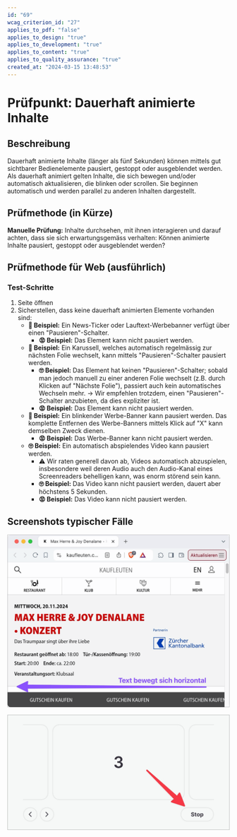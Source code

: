 ```yaml
---
id: "69"
wcag_criterion_id: "27"
applies_to_pdf: "false"
applies_to_design: "true"
applies_to_development: "true"
applies_to_content: "true"
applies_to_quality_assurance: "true"
created_at: "2024-03-15 13:48:53"
---
```


# Prüfpunkt: Dauerhaft animierte Inhalte

## Beschreibung

Dauerhaft animierte Inhalte (länger als fünf Sekunden) können mittels gut sichtbarer Bedienelemente pausiert, gestoppt oder ausgeblendet werden. Als dauerhaft animiert gelten Inhalte, die sich bewegen und/oder automatisch aktualisieren, die blinken oder scrollen. Sie beginnen automatisch und werden parallel zu anderen Inhalten dargestellt.

## Prüfmethode (in Kürze)

**Manuelle Prüfung:** Inhalte durchsehen, mit ihnen interagieren und darauf achten, dass sie sich erwartungsgemäss verhalten: Können animierte Inhalte pausiert, gestoppt oder ausgeblendet werden?

## Prüfmethode für Web (ausführlich)

### Test-Schritte

1. Seite öffnen
1. Sicherstellen, dass keine dauerhaft animierten Elemente vorhanden sind:
    - **🙂 Beispiel:** Ein News-Ticker oder Lauftext-Werbebanner verfügt über einen "Pausieren"-Schalter.
        - **😡 Beispiel:** Das Element kann nicht pausiert werden.
    - **🙂 Beispiel:** Ein Karussell, welches automatisch regelmässig zur nächsten Folie wechselt, kann mittels "Pausieren"-Schalter pausiert werden.
        - **🙄 Beispiel:** Das Element hat keinen "Pausieren"-Schalter; sobald man jedoch manuell zu einer anderen Folie wechselt (z.B. durch Klicken auf "Nächste Folie"), passiert auch kein automatisches Wechseln mehr. → Wir empfehlen trotzdem, einen "Pausieren"-Schalter anzubieten, da dies expliziter ist.
        - **😡 Beispiel:** Das Element kann nicht pausiert werden.
    - **🙂 Beispiel:** Ein blinkender Werbe-Banner kann pausiert werden. Das komplette Entfernen des Werbe-Banners mittels Klick auf "X" kann demselben Zweck dienen.
        - **😡 Beispiel:** Das Werbe-Banner kann nicht pausiert werden.
    - **🙄 Beispiel:** Ein automatisch abspielendes Video kann pausiert werden.
        - ⚠️ Wir raten generell davon ab, Videos automatisch abzuspielen, insbesondere weil deren Audio auch den Audio-Kanal eines Screenreaders behelligen kann, was enorm störend sein kann.
        - **🙄 Beispiel:** Das Video kann nicht pausiert werden, dauert aber höchstens 5 Sekunden.
        - **😡 Beispiel:** Das Video kann nicht pausiert werden.

## Screenshots typischer Fälle

![Ein horizontal scrollender Werbe-Text](images/ein-horizontal-scrollender-werbe-text.png)

![Ein Karussell mit Autoplay- und entsprechender Stop-Funktion](images/ein-karussell-mit-autoplay-und-entsprechender-stop-funktion.png)